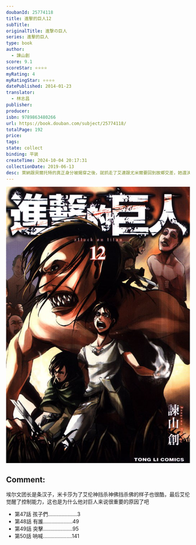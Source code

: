 ```yaml
---
doubanId: 25774118
title: 進擊的巨人12
subTitle: 
originalTitle: 進撃の巨人
series: 進擊的巨人
type: book
author: 
  - 諫山創
score: 9.1
scoreStar: ⭐⭐⭐⭐
myRating: 4
myRatingStar: ⭐⭐⭐⭐
datePublished: 2014-01-23
translator: 
  - 林志昌
publisher: 
producer: 
isbn: 9789863480266
url: https://book.douban.com/subject/25774118/
totalPage: 192
price: 
tags: 
state: collect
binding: 平装
createTime: 2024-10-04 20:17:31
collectionDate: 2019-06-13
desc: 萊納跟貝爾托特的真正身分被揭穿之後，就抓走了艾連跟尤米爾要回到故鄉交差，她還決定協助萊納他們順便將克里斯塔給抓回去。當他們發現調查軍團已經追趕上來，決定在天還沒黑之前就提前行動。此時艾連突然失控阻撓，使得調查軍團能夠順利趕上。
---
```


![image](99.Attachments/Files/s27207834.jpg)

Comment: 
---
埃尔文团长是条汉子，米卡莎为了艾伦神挡杀神佛挡杀佛的样子也很酷，最后艾伦觉醒了控制能力，这也是为什么他对巨人来说很重要的原因了吧


  - 第47話 孩子們....................3
  - 第48話 有誰....................49
  - 第49話 突擊....................95
  - 第50話 呐喊....................141

